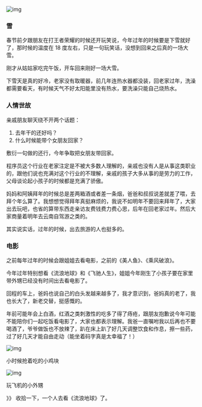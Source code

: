 ![img](https://cdn.nlark.com/yuque/0/2019/png/113243/1549714242641-1c6266d9-5fd9-47af-b0f1-816e76ed4ef8.png)



### 雪



春节前夕跟朋友在打王者荣耀的时候还开玩笑说，今年过年的时候要是下雪就好了，那时候的温度在 18 度左右，只是一句玩笑话，没想到回来之后真的一场大雪。



刚才从姑姑家吃完午饭，开车回来刚好一场大雪。

下雪天是真的好冷，老家没有取暖器，前几年连热水器都没装，回老家过年，洗澡都需要看天，有时候天气不好太阳能里没有热水，要洗澡只能自己烧热水。



### 人情世故



亲戚朋友聊天绕不开两个话题：

1. 去年干的还好吗？
2. 什么时候能带个女朋友回家？

敷衍一句做的还行，今年争取把女朋友带回家。

程序员这个行业在老家注定是不被大多数人理解的，亲戚也没有人是从事这类职业的，跟他们说也充满对这个行业的不理解，亲戚的孩子大多从事的是劳力的工作，父母谈论起小孩子的时候都是充满了骄傲。

妈妈和阿姨拜年的时候总是差两箱酒或者差一条烟，爸爸和叔叔说差就差了喂，去拜个年么算了。我想想觉得拜年真挺麻烦的，我说不如明年不要回来拜年了，大家出去玩吧，也省的算带东西走亲访友费钱费力费心思，后年在回老家过年。然后大家商量着明年去云南自驾游之类的。

其实说实话，过年的时候，出去旅游的人也挺多的。



### 电影



之前每年过年的时候会跟姐姐去看电影，之前的《美人鱼》、《乘风破浪》。

今年过年特别想看《流浪地球》和《飞驰人生》，姐姐今年刚生了小孩子要在家里带外甥已经没有时间出去看电影了。

回程的车上，爸妈也说自己的白头发越来越多了，我才意识到，爸妈真的老了，我也长大了，新老交替，挺感慨的。

年前可能年会上白酒，红酒之类刺激性的吃多了得了痔疮，跟朋友抱歉说今年可能不能陪你们一起吃饭看电影了，大家也都表示理解。我爸一直嘱咐我以后再也不要喝酒了，爷爷做饭也不放辣了，趴在床上趴了好几天调整饮食和作息，擦一些药，过了好几天才能自由走动（能坐着码字真是太幸福了！）



![img](https://cdn.nlark.com/yuque/0/2019/png/113243/1549850143255-6508b084-a3e3-496d-a235-6d6e69c472a0.png)

小时候抢着吃的小鸡块



![img](https://cdn.nlark.com/yuque/0/2019/png/113243/1549850216081-0eea38b0-4bd4-47b2-95db-2d095519b504.png)

玩飞机的小外甥



》》 收拾一下，一个人去看《流浪地球》了。